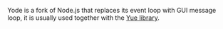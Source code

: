 Yode is a fork of Node.js that replaces its event loop with GUI message loop,
it is usually used together with the [Yue library](http://libyue.com).
